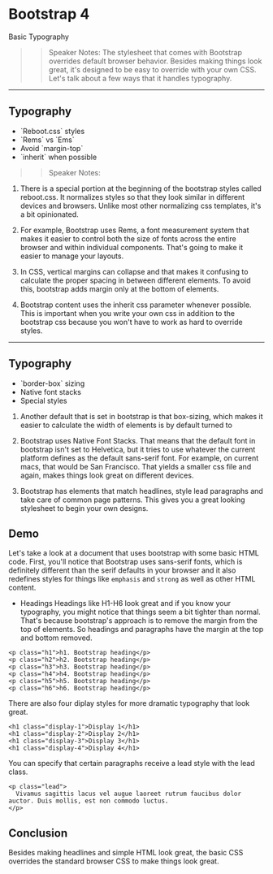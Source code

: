 <!-- .slide: data-state="title" -->
# Bootstrap 4
Basic Typography

> > Speaker Notes:
The stylesheet that comes with Bootstrap overrides default browser behavior. Besides making things look great, it's designed to be easy to override with your own CSS. Let's talk about a few ways that it handles typography.

---

<!-- .slide: data-state="hasicon" -->

## <i class="fa fa-font"></i> Typography

<ul>
	<li class="fragment">`Reboot.css` styles</li>
	<li class="fragment">`Rems` vs `Ems`</li></li>
	<li class="fragment">Avoid `margin-top`</li>
	<li class="fragment">`inherit` when possible</li>
</ul>

> > Speaker Notes:
1. There is a special portion at the beginning of the bootstrap styles called reboot.css. It normalizes styles so that they look similar in different devices and browsers. Unlike most other normalizing css templates, it's a bit opinionated.

2. For example, Bootstrap uses Rems, a font measurement system that makes it easier to control both the size of fonts across the entire browser and within individual components. That's going to make it easier to manage your layouts.

3. In CSS, vertical margins can collapse and that makes it confusing to calculate the proper spacing in between different elements. To avoid this, bootstrap adds margin only at the bottom of elements.

4. Bootstrap content uses the inherit css parameter whenever possible. This is important when you write your own css in addition to the bootstrap css because you won't have to work as hard to override styles.


---

<!-- .slide: data-state="hasicon" -->

## <i class="fa fa-font"></i> Typography

<ul>
	<li>`border-box` sizing</li>
	<li class="fragment">Native font stacks</li>
	<li class="fragment">Special styles</li>
</ul>

>>
1. Another default that is set in bootstrap is that box-sizing, which makes it easier to calculate the width of elements is by default turned to 

2. Bootstrap uses Native Font Stacks. That means that the default font in bootstrap isn't set to Helvetica, but it tries to use whatever the current platform defines as the default sans-serif font. For example, on current macs, that would be San Francisco. That yields a smaller css file and again, makes things look great on different devices.

3. Bootstrap has elements that match headlines, style lead paragraphs and take care of common page patterns. This gives you a great looking stylesheet to begin your own designs.

## Demo

Let's take a look at a document that uses bootstrap with some basic HTML code. First, you'll notice that Bootstrap uses sans-serif fonts, which is definitely different than the serif defaults in your browser and it also redefines styles for things like `emphasis` and `strong` as well as other HTML content.

- Headings
  Headings like H1-H6 look great and if you know your typography, you might notice that things seem a bit tighter than normal. That's because bootstrap's approach is to remove the margin from the top of elements. So headings and paragraphs have the margin at the top and bottom removed.

```
<p class="h1">h1. Bootstrap heading</p>
<p class="h2">h2. Bootstrap heading</p>
<p class="h3">h3. Bootstrap heading</p>
<p class="h4">h4. Bootstrap heading</p>
<p class="h5">h5. Bootstrap heading</p>
<p class="h6">h6. Bootstrap heading</p>
```

There are also four diplay styles for more dramatic typography that look great.

```
<h1 class="display-1">Display 1</h1>
<h1 class="display-2">Display 2</h1>
<h1 class="display-3">Display 3</h1>
<h1 class="display-4">Display 4</h1>
```

You can specify that certain paragraphs receive a lead style with the lead class.

```
<p class="lead">
  Vivamus sagittis lacus vel augue laoreet rutrum faucibus dolor auctor. Duis mollis, est non commodo luctus.
</p>
```

## Conclusion
Besides making headlines and simple HTML look great, the basic CSS overrides the standard browser CSS to make things look great.